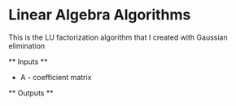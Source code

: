 # Linear Algebra Algorithms
This is the LU factorization algorithm that I created with Gaussian elimination

** Inputs **
* A - coefficient matrix 

** Outputs ** 
